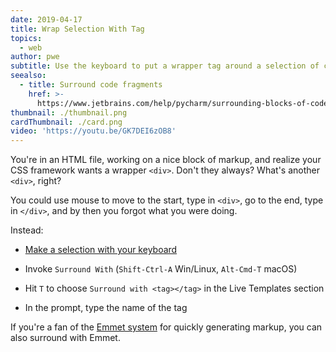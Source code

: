 ```yaml
---
date: 2019-04-17
title: Wrap Selection With Tag
topics:
  - web
author: pwe
subtitle: Use the keyboard to put a wrapper tag around a selection of code.
seealso:
  - title: Surround code fragments
    href: >-
      https://www.jetbrains.com/help/pycharm/surrounding-blocks-of-code-with-language-constructs.html#Surrounding_Blocks_of_Code_with_Language_Constructs.xml
thumbnail: ./thumbnail.png
cardThumbnail: ./card.png
video: 'https://youtu.be/GK7DEI6zOB8'
---
```


You're in an HTML file, working on a nice block of markup, and realize your 
CSS framework wants a wrapper `<div>`. Don't they always? What's another 
`<div>`, right?

You could use mouse to move to the start, type in `<div>`, go to the end, 
type in `</div>`, and by then you forgot what you were doing.

Instead:

- [Make a selection with your keyboard](../make-extend-selection/) 

- Invoke `Surround With` (`Shift-Ctrl-A` Win/Linux, `Alt-Cmd-T` macOS)

- Hit `T` to choose `Surround with <tag></tag>` in the Live Templates section

- In the prompt, type the name of the tag

If you're a fan of the [Emmet system](../../technologies/emmet) for quickly 
generating markup, you can also surround with Emmet.
